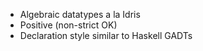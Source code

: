 - Algebraic datatypes a la Idris
- Positive (non-strict OK)
- Declaration style similar to Haskell GADTs
